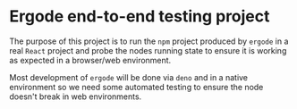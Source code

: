 # Ergode end-to-end testing project

The purpose of this project is to run the `npm` project produced by `ergode` in a real `React` project and probe the nodes running state to ensure it is working as expected in a browser/web environment.

Most development of `ergode` will be done via `deno` and in a native environment so we need some automated testing to ensure the node doesn't break in web environments.
